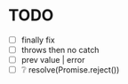 # TODO

* [ ] finally fix
* [ ] throws then no catch
* [ ] prev value | error
* [ ] ❔ resolve(Promise.reject())
